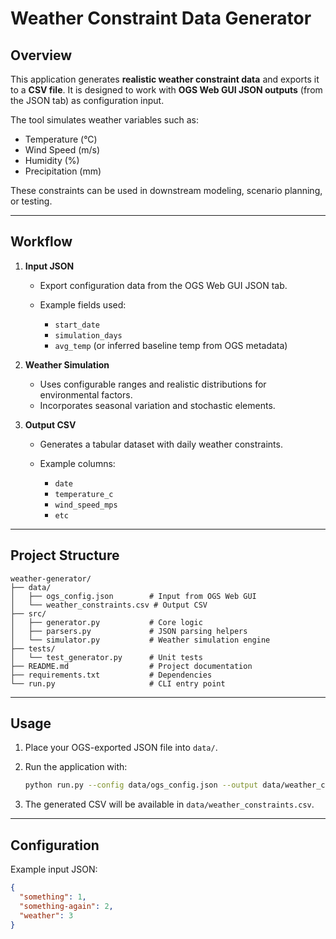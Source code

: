 # Weather Constraint Data Generator

## Overview

This application generates **realistic weather constraint data** and exports it to a **CSV file**.
It is designed to work with **OGS Web GUI JSON outputs** (from the JSON tab) as configuration input.

The tool simulates weather variables such as:

* Temperature (°C)
* Wind Speed (m/s)
* Humidity (%)
* Precipitation (mm)

These constraints can be used in downstream modeling, scenario planning, or testing.

---

## Workflow

1. **Input JSON**

   * Export configuration data from the OGS Web GUI JSON tab.
   * Example fields used:

     * `start_date`
     * `simulation_days`
     * `avg_temp` (or inferred baseline temp from OGS metadata)

2. **Weather Simulation**

   * Uses configurable ranges and realistic distributions for environmental factors.
   * Incorporates seasonal variation and stochastic elements.

3. **Output CSV**

   * Generates a tabular dataset with daily weather constraints.
   * Example columns:

     * `date`
     * `temperature_c`
     * `wind_speed_mps`
     * `etc`

---

## Project Structure

```
weather-generator/
├── data/
│   ├── ogs_config.json        # Input from OGS Web GUI
│   └── weather_constraints.csv # Output CSV
├── src/
│   ├── generator.py           # Core logic
│   ├── parsers.py             # JSON parsing helpers
│   └── simulator.py           # Weather simulation engine
├── tests/
│   └── test_generator.py      # Unit tests
├── README.md                  # Project documentation
├── requirements.txt           # Dependencies
└── run.py                     # CLI entry point
```

---

## Usage

1. Place your OGS-exported JSON file into `data/`.
2. Run the application with:

   ```bash
   python run.py --config data/ogs_config.json --output data/weather_constraints.csv
   ```
3. The generated CSV will be available in `data/weather_constraints.csv`.

---

## Configuration

Example input JSON:

```json
{
  "something": 1,
  "something-again": 2,
  "weather": 3
}
```
